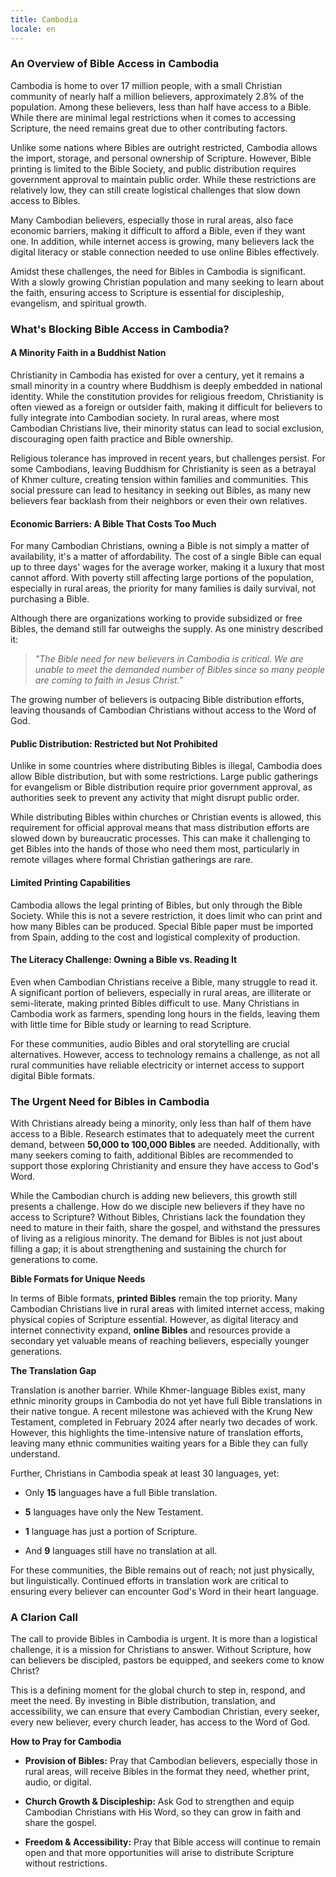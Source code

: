 ```yaml
---
title: Cambodia
locale: en
---
```


### An Overview of Bible Access in Cambodia

Cambodia is home to over 17 million people, with a small Christian
community of nearly half a million believers, approximately 2.8% of the
population. Among these believers, less than half have access to a
Bible. While there are minimal legal restrictions when it comes to
accessing Scripture, the need remains great due to other contributing
factors.

Unlike some nations where Bibles are outright restricted, Cambodia
allows the import, storage, and personal ownership of Scripture.
However, Bible printing is limited to the Bible Society, and public
distribution requires government approval to maintain public order.
While these restrictions are relatively low, they can still create
logistical challenges that slow down access to Bibles.

Many Cambodian believers, especially those in rural areas, also face
economic barriers, making it difficult to afford a Bible, even if they
want one. In addition, while internet access is growing, many believers
lack the digital literacy or stable connection needed to use online
Bibles effectively.

Amidst these challenges, the need for Bibles in Cambodia is significant.
With a slowly growing Christian population and many seeking to learn
about the faith, ensuring access to Scripture is essential for
discipleship, evangelism, and spiritual growth.

### What's Blocking Bible Access in Cambodia?

#### A Minority Faith in a Buddhist Nation

Christianity in Cambodia has existed for over a century, yet it remains
a small minority in a country where Buddhism is deeply embedded in
national identity. While the constitution provides for religious
freedom, Christianity is often viewed as a foreign or outsider faith,
making it difficult for believers to fully integrate into Cambodian
society. In rural areas, where most Cambodian Christians live, their
minority status can lead to social exclusion, discouraging open faith
practice and Bible ownership.

Religious tolerance has improved in recent years, but challenges
persist. For some Cambodians, leaving Buddhism for Christianity is seen
as a betrayal of Khmer culture, creating tension within families and
communities. This social pressure can lead to hesitancy in seeking out
Bibles, as many new believers fear backlash from their neighbors or even
their own relatives.

#### Economic Barriers: A Bible That Costs Too Much

For many Cambodian Christians, owning a Bible is not simply a matter of
availability, it's a matter of affordability. The cost of a single Bible
can equal up to three days\' wages for the average worker, making it a
luxury that most cannot afford. With poverty still affecting large
portions of the population, especially in rural areas, the priority for
many families is daily survival, not purchasing a Bible.

Although there are organizations working to provide subsidized or free
Bibles, the demand still far outweighs the supply. As one ministry
described it:

> *"The Bible need for new believers in Cambodia is critical. We are
> unable to meet the demanded number of Bibles since so many people are
> coming to faith in Jesus Christ."*

The growing number of believers is outpacing Bible distribution efforts,
leaving thousands of Cambodian Christians without access to the Word of
God.

#### Public Distribution: Restricted but Not Prohibited

Unlike in some countries where distributing Bibles is illegal, Cambodia
does allow Bible distribution, but with some restrictions. Large public
gatherings for evangelism or Bible distribution require prior government
approval, as authorities seek to prevent any activity that might disrupt
public order.

While distributing Bibles within churches or Christian events is
allowed, this requirement for official approval means that mass
distribution efforts are slowed down by bureaucratic processes. This can
make it challenging to get Bibles into the hands of those who need them
most, particularly in remote villages where formal Christian gatherings
are rare.

#### Limited Printing Capabilities

Cambodia allows the legal printing of Bibles, but only through the Bible
Society. While this is not a severe restriction, it does limit who can
print and how many Bibles can be produced. Special Bible paper must be
imported from Spain, adding to the cost and logistical complexity of
production.

#### The Literacy Challenge: Owning a Bible vs. Reading It

Even when Cambodian Christians receive a Bible, many struggle to read
it. A significant portion of believers, especially in rural areas, are
illiterate or semi-literate, making printed Bibles difficult to use.
Many Christians in Cambodia work as farmers, spending long hours in the
fields, leaving them with little time for Bible study or learning to
read Scripture.

For these communities, audio Bibles and oral storytelling are crucial
alternatives. However, access to technology remains a challenge, as not
all rural communities have reliable electricity or internet access to
support digital Bible formats.

### The Urgent Need for Bibles in Cambodia

With Christians already being a minority, only less than half of them
have access to a Bible. Research estimates that to adequately meet the
current demand, between **50,000 to 100,000 Bibles** are needed.
Additionally, with many seekers coming to faith, additional Bibles are
recommended to support those exploring Christianity and ensure they have
access to God's Word.

While the Cambodian church is adding new believers, this growth still
presents a challenge. How do we disciple new believers if they have no
access to Scripture? Without Bibles, Christians lack the foundation they
need to mature in their faith, share the gospel, and withstand the
pressures of living as a religious minority. The demand for Bibles is
not just about filling a gap; it is about strengthening and sustaining
the church for generations to come.

**Bible Formats for Unique Needs**

In terms of Bible formats, **printed Bibles** remain the top priority.
Many Cambodian Christians live in rural areas with limited internet
access, making physical copies of Scripture essential. However, as
digital literacy and internet connectivity expand, **online Bibles** and
resources provide a secondary yet valuable means of reaching believers,
especially younger generations.

**The Translation Gap**

Translation is another barrier. While Khmer-language Bibles exist, many
ethnic minority groups in Cambodia do not yet have full Bible
translations in their native tongue. A recent milestone was achieved
with the Krung New Testament, completed in February 2024 after nearly
two decades of work. However, this highlights the time-intensive nature
of translation efforts, leaving many ethnic communities waiting years
for a Bible they can fully understand.

Further, Christians in Cambodia speak at least 30 languages, yet:

- Only **15** languages have a full Bible translation.

- **5** languages have only the New Testament.

- **1** language has just a portion of Scripture.

- And **9** languages still have no translation at all.

For these communities, the Bible remains out of reach; not just
physically, but linguistically. Continued efforts in translation work
are critical to ensuring every believer can encounter God's Word in
their heart language.

### A Clarion Call

The call to provide Bibles in Cambodia is urgent. It is more than a
logistical challenge, it is a mission for Christians to answer. Without
Scripture, how can believers be discipled, pastors be equipped, and
seekers come to know Christ?

This is a defining moment for the global church to step in, respond, and
meet the need. By investing in Bible distribution, translation, and
accessibility, we can ensure that every Cambodian Christian, every
seeker, every new believer, every church leader, has access to the Word
of God.

**How to Pray for Cambodia**

- **Provision of Bibles:** Pray that Cambodian believers, especially
  those in rural areas, will receive Bibles in the format they need,
  whether print, audio, or digital.

- **Church Growth & Discipleship:** Ask God to strengthen and equip
  Cambodian Christians with His Word, so they can grow in faith and
  share the gospel.

- **Freedom & Accessibility:** Pray that Bible access will continue to
  remain open and that more opportunities will arise to distribute
  Scripture without restrictions.
